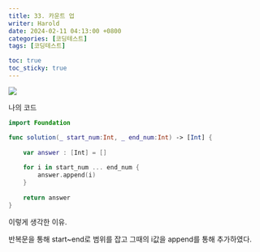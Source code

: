 ```yaml
---
title: 33. 카운트 업
writer: Harold
date: 2024-02-11 04:13:00 +0800
categories: [코딩테스트]
tags: [코딩테스트]

toc: true
toc_sticky: true
---
```

![](https://velog.velcdn.com/images/haroldfromk/post/1ad7f5dc-6448-43d7-8303-fc768a28902c/image.png)

나의 코드
```swift
import Foundation

func solution(_ start_num:Int, _ end_num:Int) -> [Int] {
    
    var answer : [Int] = []
    
    for i in start_num ... end_num {
        answer.append(i)
    }
    
    return answer
}
```

이렇게 생각한 이유.

반복문을 통해 start~end로 범위를 잡고 그때의 i값을 append를 통해 추가하였다.